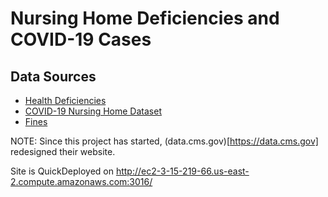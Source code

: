 # Nursing Home Deficiencies and COVID-19 Cases

## Data Sources

* [Health Deficiencies](https://data.medicare.gov/Nursing-Home-Compare/Health-Deficiencies/r5ix-sfxw)
* [COVID-19 Nursing Home Dataset](https://data.cms.gov/Special-Programs-Initiatives-COVID-19-Nursing-Home/COVID-19-Nursing-Home-Dataset/s2uc-8wxp)
* [Fines](https://data.medicare.gov/Nursing-Home-Compare/Penalties/g6vv-u9sr)

NOTE: Since this project has started, (data.cms.gov)[https://data.cms.gov] redesigned their website.

Site is QuickDeployed on http://ec2-3-15-219-66.us-east-2.compute.amazonaws.com:3016/